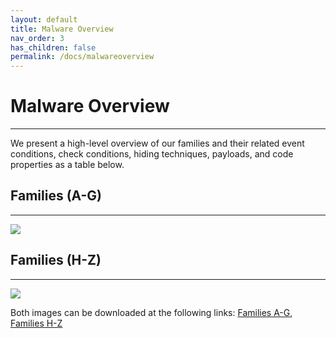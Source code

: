 ```yaml
---
layout: default
title: Malware Overview
nav_order: 3
has_children: false
permalink: /docs/malwareoverview
---
```


# Malware Overview
---

We present a high-level overview of our families and their related event conditions, check conditions, hiding techniques, payloads, and code properties as a table below.

## Families (A-G)
---
![](../img/malware_overview-1.png)

## Families (H-Z)
---
![](../img/malware_overview-2.png)

Both images can be downloaded at the following links: [Families A-G](../../../assets/data/excelsheets/malware_overview-1.png), [Families H-Z](../../../assets/data/excelsheets/malware_overview-2.png)
